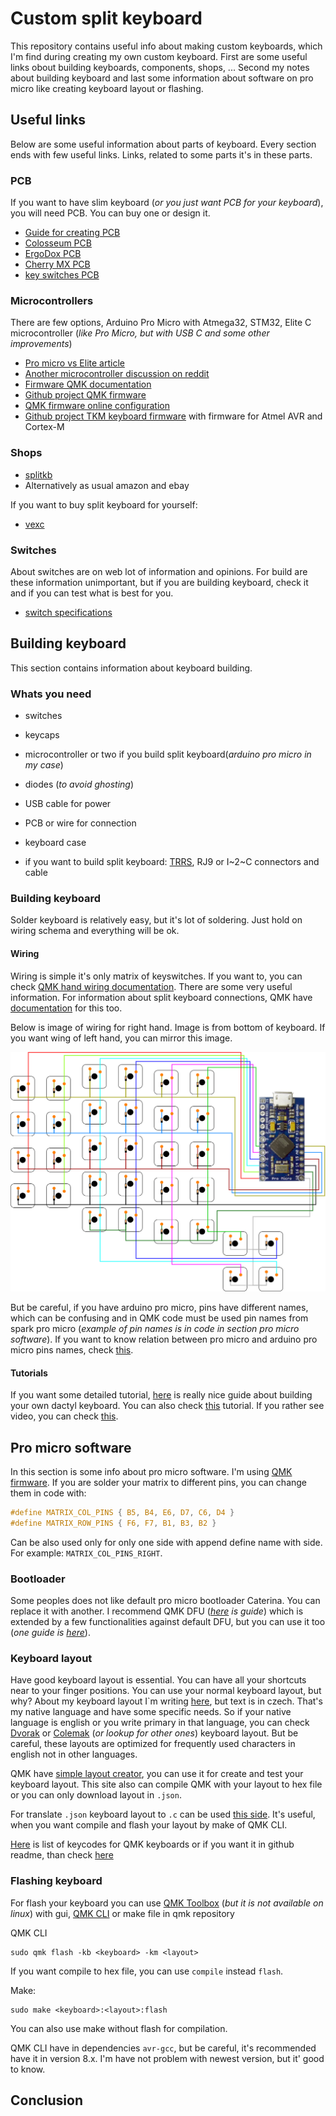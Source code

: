 # Custom split keyboard

This repository contains useful info about making custom keyboards, which I'm find during creating my own custom keyboard. First are some useful links obout building keyboards, components, shops, ... Second my notes about building keyboard and last some information about software on pro micro like creating keyboard layout or flashing.

## Useful links

Below are some useful information about parts of keyboard. Every section ends with few useful links. Links, related to some parts it's in these parts.

### PCB

If you want to have slim keyboard (_or you just want PCB for your keyboard_), you will need PCB. You can buy one or design it.

- [Guide for creating PCB](https://github.com/ruiqimao/keyboard-pcb-guide)
- [Colosseum PCB](https://github.com/swanmatch/colosseum60)
- [ErgoDox PCB](https://github.com/Ergodox-io/ErgoDox)
- [Cherry MX PCB](https://github.com/ogatatsu/Cherry-Mx-Bitboard)
- [key switches PCB](https://github.com/daprice/keyswitches.pretty)

### Microcontrollers

There are few options, Arduino Pro Micro with Atmega32, STM32, Elite C microcontroller (_like Pro Micro, but with USB C and some other improvements_)

- [Pro micro vs Elite article](https://docs.splitkb.com/hc/en-us/articles/360011510839-Pro-Micro-vs-Elite-C-Why-choose-one-over-the-other-)
- [Another microcontroller discussion on reddit](https://www.reddit.com/r/MechanicalKeyboards/comments/fs7dxb/is_the_atmega32u4_the_best_microcontroller_for/)
- [Firmware QMK documentation](https://beta.docs.qmk.fm)
- [Github project QMK firmware](https://github.com/qmk/qmk_firmware)
- [QMK firmware online configuration](https://config.qmk.fm/#/handwired/dactyl_promicro/LAYOUT_6x6)
- [Github project TKM keyboard firmware](https://github.com/tmk/tmk_core) with firmware for Atmel AVR and Cortex-M

### Shops

- [splitkb](https://splitkb.com/)
- Alternatively as usual amazon and ebay

If you want to buy split keyboard for yourself:

- [vexc](https://www.vexc-how-design.com/designer-keyboard)

### Switches

About switches are on web lot of information and opinions. For build are these information unimportant, but if you are building keyboard, check it and if you can test what is best for you.

- [switch specifications](https://www.reddit.com/r/MechanicalKeyboards/comments/a7stdo/information_on_kailh_choc_switches/)

## Building keyboard

This section contains information about keyboard building.

### Whats you need

- switches
- keycaps
- microcontroller or two if you build split keyboard(_arduino pro micro in my case_)
- diodes (_to avoid ghosting_)
- USB cable for power
- PCB or wire for connection
- keyboard case

- if you want to build split keyboard: [TRRS](https://en.wikipedia.org/?title=TRRS_connector&redirect=no), RJ9 or I~2~C connectors and cable

### Building keyboard

Solder keyboard is relatively easy, but it's lot of soldering. Just hold on wiring schema and everything will be ok.

#### Wiring

Wiring is simple it's only matrix of keyswitches. If you want to, you can check [QMK hand wiring documentation](https://docs.qmk.fm/#/hand_wire?id=wiring-the-matrix). There are some very useful information. For information about split keyboard connections, QMK have [documentation](https://docs.qmk.fm/#/feature_split_keyboard) for this too.

Below is image of wiring for right hand. Image is from bottom of keyboard. If you want wing of left hand, you can mirror this image.

![Image of wiring](wiring_image.png)

But be careful, if you have arduino pro micro, pins have different names, which can be confusing and in QMK code must be used pin names from spark pro micro (_example of pin names is in code in section pro micro software_). If you want to know relation between pro micro and arduino pro micro pins names, check [this](https://deskthority.net/wiki/Arduino_Pro_Micro#Pinout).

#### Tutorials

If you want some detailed tutorial, [here](https://sachee.medium.com/building-my-first-keyboard-and-you-can-too-512c0f8a4c5f) is really nice guide about building your own dactyl keyboard. You can also check [this](https://github.com/nicinabox/lets-split-guide/blob/master/assembly.md) tutorial. If you rather see video, you can check [this](https://www.youtube.com/watch?v=y0F8Mig40m0).

## Pro micro software

In this section is some info about pro micro software. I'm using [QMK firmware](https://docs.qmk.fm). If you are solder your matrix to different pins, you can change them in code with:

```C
#define MATRIX_COL_PINS { B5, B4, E6, D7, C6, D4 }
#define MATRIX_ROW_PINS { F6, F7, B1, B3, B2 }
```

Can be also used only for only one side with append define name with side. For example: `MATRIX_COL_PINS_RIGHT`.

### Bootloader

Some peoples does not like default pro micro bootloader Caterina. You can replace it with another. I recommend QMK DFU (_[here](https://www.reddit.com/r/olkb/comments/8sxgzb/replace_pro_micro_bootloader_with_qmk_dfu/) is guide_) which is extended by a few functionalities against default DFU, but you can use it too (_one guide is [here](https://www.reddit.com/r/olkb/comments/9ctx37/qmk_burn_dfu_bootloader_into_keyboard_with/)_).

### Keyboard layout

Have good keyboard layout is essential. You can have all your shortcuts near to your finger positions. You can use your normal keyboard layout, but why? About my keyboard layout I`m writing [here](./czech_keyboard_layout.md), but text is in czech. That's my native language and have some specific needs. So if your native language is english or you write primary in that language, you can check [Dvorak](https://en.wikipedia.org/wiki/Dvorak_keyboard_layout) or [Colemak](https://colemak.com) (_or lookup for other ones_) keyboard layout. But be careful, these layouts are optimized for frequently used characters in english not in other languages.

QMK have [simple layout creator](https://config.qmk.fm), you can use it for create and test your keyboard layout. This site also can compile QMK with your layout to hex file or you can only download layout in `.json`.

For translate `.json` keyboard layout to `.c` can be used [this side](https://jhelvy.shinyapps.io/qmkjsonconverter/). It's useful, when you want compile and flash your layout by make of QMK CLI.

[Here](https://docs.qmk.fm/#/keycode) is list of keycodes for QMK keyboards or if you want it in github readme, than check [here](https://github.com/qmk/qmk_firmware/blob/master/docs/keycodes.md)

### Flashing keyboard

For flash your keyboard you can use [QMK Toolbox](https://github.com/qmk/qmk_toolbox) (_but it is not available on linux_) with gui, [QMK CLI](https://github.com/qmk/qmk_cli) or make file in qmk repository

QMK CLI

```
sudo qmk flash -kb <keyboard> -km <layout>
```

If you want compile to hex file, you can use `compile` instead `flash`.

Make:

```
sudo make <keyboard>:<layout>:flash
```

You can also use make without flash for compilation.

QMK CLI have in dependencies `avr-gcc`, but be careful, it's recommended have it in version 8.x. I'm have not problem with newest version, but it' good to know.

## Conclusion
